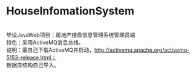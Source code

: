 # HouseInfomationSystem
<br>毕设JavaWeb项目：房地产楼盘信息管理系统管理员端
<br>特色：采用ActiveMQ消息总线。
<br>说明：需自己下载ActiveMQ并启动，http://activemq.apache.org/activemq-5153-release.html；
<br>数据库结构自己导入。
